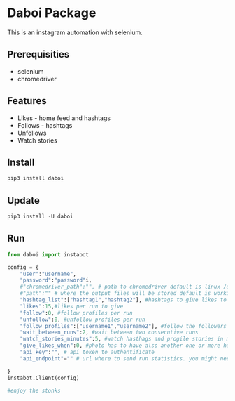 # Daboi Package

This is an instagram automation with selenium. 

## Prerequisities

* selenium
* chromedriver

## Features

* Likes - home feed and hashtags
* Follows - hashtags
* Unfollows
* Watch stories

## Install


```python
pip3 install daboi
```
## Update
```python
pip3 install -U daboi
```
## Run


```python
from daboi import instabot

config = {
	"user":"username",
	"password":"password"i,
	#"chromedriver_path":"", # path to chromedriver default is linux /usr/lib/chromium-browser/chromedriver
	#"path":"" # where the output files will be stored default is working directory
	"hashtag_list":["hashtag1","hashtag2"], #hashtags to give likes to photos 
	"likes":15,#likes per run to give
	"follow":0, #follow profiles per run
	"unfollow":0, #unfollow profiles per run
	"follow_profiles":["username1","username2"], #follow the followers of given profiles
	"wait_between_runs":2, #wait between two consecutive runs
	"watch_stories_minutes":5, #watch hasthags and progile stories in minutes
	"give_likes_when":0, #photo has to have also another one or more hashtags set in hashtag_list
	"api_key":"", # api token to authentificate
	"api_endpoint"="" # url where to send run statistics. you might need to change code for your own needs

}
instabot.Client(config)

#enjoy the stonks
```

